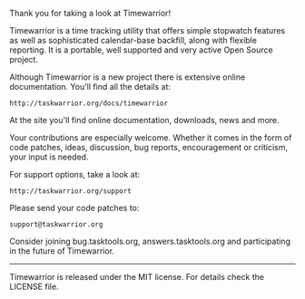 Thank you for taking a look at Timewarrior!

Timewarrior is a time tracking utility that offers simple stopwatch features as
well as sophisticated calendar-base backfill, along with flexible reporting. It
is a portable, well supported and very active Open Source project.

Although Timewarrior is a new project there is extensive online documentation.
You'll find all the details at:

    http://taskwarrior.org/docs/timewarrior

At the site you'll find online documentation, downloads, news and more.

Your contributions are especially welcome. Whether it comes in the form of code
patches, ideas, discussion, bug reports, encouragement or criticism, your input
is needed.

For support options, take a look at:

    http://taskwarrior.org/support

Please send your code patches to:

    support@taskwarrior.org

Consider joining bug.tasktools.org, answers.tasktools.org and participating in
the future of Timewarrior.

---

Timewarrior is released under the MIT license. For details check the LICENSE
file.
